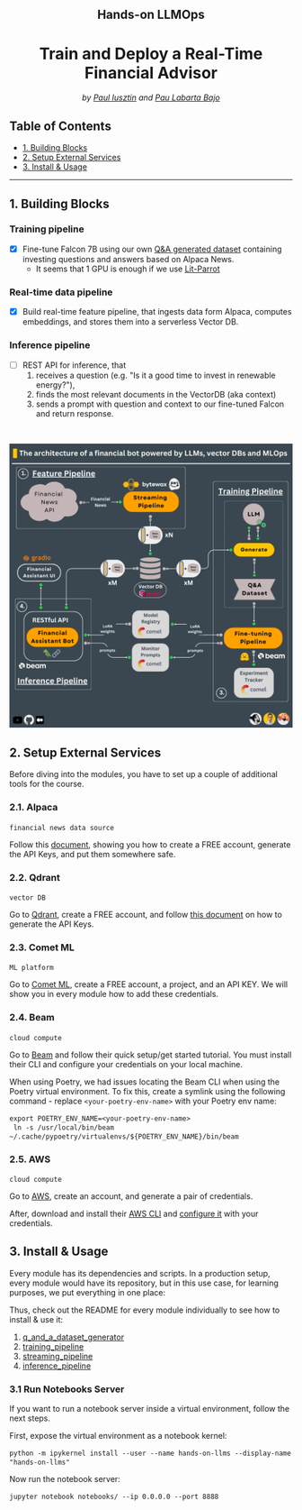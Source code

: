 <div align="center">
    <h2>Hands-on LLMOps</h2>
    <h1>Train and Deploy a Real-Time Financial Advisor</h1>
    <i>by <a href="https://github.com/iusztinpaul">Paul Iusztin</a> and <a href="https://github.com/Paulescu">Pau Labarta Bajo</a></i>
</div>

## Table of Contents

- [1. Building Blocks](#1-building-blocks)
- [2. Setup External Services](#2-setup-external-services)
- [3. Install & Usage](#3-install--usage)

------


## 1. Building Blocks

### Training pipeline
- [x] Fine-tune Falcon 7B using our own [Q&A generated dataset](/modules/q_and_a_dataset_generator/) containing investing questions and answers based on Alpaca News.
    - It seems that 1 GPU is enough if we use [Lit-Parrot](https://lightning.ai/pages/blog/falcon-a-guide-to-finetune-and-inference/)

### Real-time data pipeline
- [x] Build real-time feature pipeline, that ingests data form Alpaca, computes embeddings, and stores them into a serverless Vector DB.

### Inference pipeline
- [ ] REST API for inference, that
    1. receives a question (e.g. "Is it a good time to invest in renewable energy?"),
    2. finds the most relevant documents in the VectorDB (aka context)
    3. sends a prompt with question and context to our fine-tuned Falcon and return response.

<br/>

![architecture](media/architecture.png)


## 2. Setup External Services

Before diving into the modules, you have to set up a couple of additional tools for the course.

### 2.1. Alpaca
`financial news data source`

Follow this [document](https://alpaca.markets/docs/market-data/getting-started/), showing you how to create a FREE account, generate the API Keys, and put them somewhere safe.


### 2.2. Qdrant
`vector DB`

Go to [Qdrant](https://qdrant.tech/?utm_source=thepauls&utm_medium=partner&utm_content=github), create a FREE account, and follow [this document](https://qdrant.tech/documentation/cloud/authentication/?utm_source=thepauls&utm_medium=partner&utm_content=github) on how to generate the API Keys.


### 2.3. Comet ML
`ML platform`

Go to [Comet ML](https://www.comet.com/signup?utm_source=thepauls&utm_medium=partner&utm_content=github), create a FREE account, a project, and an API KEY. We will show you in every module how to add these credentials.


### 2.4. Beam
`cloud compute`

Go to [Beam](https://www.beam.cloud?utm_source=thepauls&utm_medium=partner&utm_content=github) and follow their quick setup/get started tutorial. You must install their CLI and configure your credentials on your local machine.

When using Poetry, we had issues locating the Beam CLI when using the Poetry virtual environment. To fix this, create a symlink using the following command - replace `<your-poetry-env-name>` with your Poetry env name:
 ```shell
 export POETRY_ENV_NAME=<your-poetry-env-name>
  ln -s /usr/local/bin/beam ~/.cache/pypoetry/virtualenvs/${POETRY_ENV_NAME}/bin/beam
 ```


 ### 2.5. AWS
 `cloud compute`

 Go to [AWS](https://aws.amazon.com/console/), create an account, and generate a pair of credentials.

 After, download and install their [AWS CLI](https://docs.aws.amazon.com/cli/latest/userguide/getting-started-install.html) and [configure it](https://docs.aws.amazon.com/cli/latest/userguide/cli-chap-configure.html) with your credentials.


## 3. Install & Usage
Every module has its dependencies and scripts. In a production setup, every module would have its repository, but in this use case, for learning purposes, we put everything in one place:

Thus, check out the README for every module individually to see how to install & use it:
1. [q_and_a_dataset_generator](/modules/q_and_a_dataset_generator/)
2. [training_pipeline](/modules/training_pipeline/)
3. [streaming_pipeline](/modules/streaming_pipeline/)
4. [inference_pipeline]()


### 3.1 Run Notebooks Server
If you want to run a notebook server inside a virtual environment, follow the next steps.

First, expose the virtual environment as a notebook kernel:
```shell
python -m ipykernel install --user --name hands-on-llms --display-name "hands-on-llms"
```
Now run the notebook server:
```shell
jupyter notebook notebooks/ --ip 0.0.0.0 --port 8888
```
